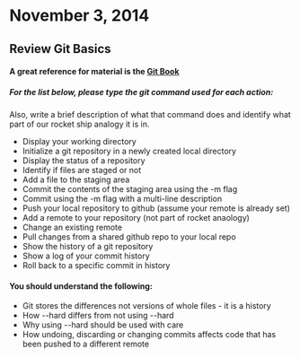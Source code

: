 # November 3, 2014

## Review Git Basics

#### A great reference for material is the [Git Book](http://git-scm.com/book/en/v2/Git-Basics-Getting-a-Git-Repository)

##### For the list below, please type the git command used for each action:

Also, write a brief description of what that command does and identify what part of
our rocket ship analogy it is in.

* Display your working directory
* Initialize a git repository in a newly created local directory
* Display the status of a repository
* Identify if files are staged or not
* Add a file to the staging area
* Commit the contents of the staging area using the -m flag
* Commit using the -m flag with a multi-line description
* Push your local repository to github (assume your remote is already set)
* Add a remote to your repository (not part of rocket anaology)
* Change an existing remote
* Pull changes from a shared github repo to your local repo
* Show the history of a git repository
* Show a log of your commit history
* Roll back to a specific commit in history

#### You should understand the following:

* Git stores the differences not versions of whole files - it is a history
* How --hard differs from not using --hard
* Why using --hard should be used with care
* How undoing, discarding or changing commits affects code that has been pushed
to a different remote
